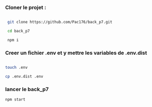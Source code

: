 
 ### Cloner le projet :

```````bash

 git clone https://github.com/Pac176/back_p7.git

 cd back_p7

 npm i
```````
### Creer un fichier .env et y mettre les variables de .env.dist

```````bash

touch .env

cp .env.dist .env

```````
 
 ### lancer le back_p7

```````bash
npm start

```````